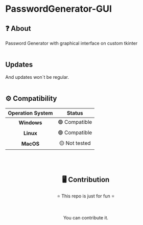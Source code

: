 # PasswordGenerator-GUI
## ❓ About
Password Generator with graphical interface on custom tkinter
<br><br>

## Updates
And updates won`t be regular.
<br><br>

## ⚙️ Compatibility
| **Operation System** | **Status** |
| :---------: | :-----------: |
| **Windows** | 🟢 Compatible |
| **Linux** | 🟢 Compatible |
| **MacOS** | 🟡 Not tested |

<br><br>

## <p align=center>🖥️ Contribution</p>
<p align=center>⭐ This repo is just for fun ⭐</p>
<br>
<p align=center> You can contribute it.</p>
